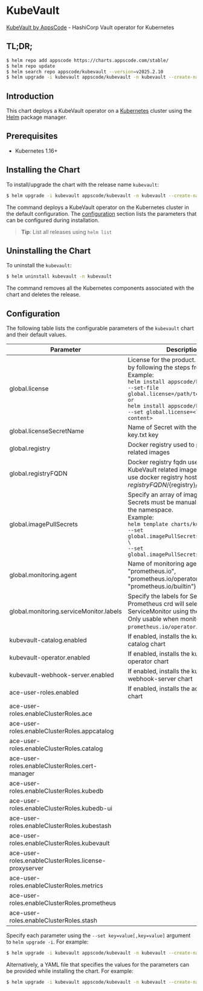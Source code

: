# KubeVault

[KubeVault by AppsCode](https://github.com/kubevault) - HashiCorp Vault operator for Kubernetes

## TL;DR;

```bash
$ helm repo add appscode https://charts.appscode.com/stable/
$ helm repo update
$ helm search repo appscode/kubevault --version=v2025.2.10
$ helm upgrade -i kubevault appscode/kubevault -n kubevault --create-namespace --version=v2025.2.10
```

## Introduction

This chart deploys a KubeVault operator on a [Kubernetes](http://kubernetes.io) cluster using the [Helm](https://helm.sh) package manager.

## Prerequisites

- Kubernetes 1.16+

## Installing the Chart

To install/upgrade the chart with the release name `kubevault`:

```bash
$ helm upgrade -i kubevault appscode/kubevault -n kubevault --create-namespace --version=v2025.2.10
```

The command deploys a KubeVault operator on the Kubernetes cluster in the default configuration. The [configuration](#configuration) section lists the parameters that can be configured during installation.

> **Tip**: List all releases using `helm list`

## Uninstalling the Chart

To uninstall the `kubevault`:

```bash
$ helm uninstall kubevault -n kubevault
```

The command removes all the Kubernetes components associated with the chart and deletes the release.

## Configuration

The following table lists the configurable parameters of the `kubevault` chart and their default values.

|                       Parameter                       |                                                                                                                                                                                  Description                                                                                                                                                                                   |      Default       |
|-------------------------------------------------------|--------------------------------------------------------------------------------------------------------------------------------------------------------------------------------------------------------------------------------------------------------------------------------------------------------------------------------------------------------------------------------|--------------------|
| global.license                                        | License for the product. Get a license by following the steps from [here](https://kubevault.com/docs/latest/setup/install/enterprise#get-a-trial-license). <br> Example: <br> `helm install appscode/kubevault \` <br> `--set-file global.license=/path/to/license/file` <br> `or` <br> `helm install appscode/kubevault \` <br> `--set global.license=<license file content>` | <code>""</code>    |
| global.licenseSecretName                              | Name of Secret with the license as key.txt key                                                                                                                                                                                                                                                                                                                                 | <code>""</code>    |
| global.registry                                       | Docker registry used to pull KubeVault related images                                                                                                                                                                                                                                                                                                                          | <code>""</code>    |
| global.registryFQDN                                   | Docker registry fqdn used to pull KubeVault related images. Set this to use docker registry hosted at ${registryFQDN}/${registry}/${image}                                                                                                                                                                                                                                     | <code>""</code>    |
| global.imagePullSecrets                               | Specify an array of imagePullSecrets. Secrets must be manually created in the namespace. <br> Example: <br> `helm template charts/kubevault \` <br> `--set global.imagePullSecrets[0].name=sec0 \` <br> `--set global.imagePullSecrets[1].name=sec1`                                                                                                                           | <code>[]</code>    |
| global.monitoring.agent                               | Name of monitoring agent (one of "prometheus.io", "prometheus.io/operator", "prometheus.io/builtin")                                                                                                                                                                                                                                                                           | <code>""</code>    |
| global.monitoring.serviceMonitor.labels               | Specify the labels for ServiceMonitor. Prometheus crd will select ServiceMonitor using these labels. Only usable when monitoring agent is `prometheus.io/operator`.                                                                                                                                                                                                            | <code>{}</code>    |
| kubevault-catalog.enabled                             | If enabled, installs the kubevault-catalog chart                                                                                                                                                                                                                                                                                                                               | <code>true</code>  |
| kubevault-operator.enabled                            | If enabled, installs the kubevault-operator chart                                                                                                                                                                                                                                                                                                                              | <code>true</code>  |
| kubevault-webhook-server.enabled                      | If enabled, installs the kubevault-webhook-server chart                                                                                                                                                                                                                                                                                                                        | <code>true</code>  |
| ace-user-roles.enabled                                | If enabled, installs the ace-user-roles chart                                                                                                                                                                                                                                                                                                                                  | <code>true</code>  |
| ace-user-roles.enableClusterRoles.ace                 |                                                                                                                                                                                                                                                                                                                                                                                | <code>false</code> |
| ace-user-roles.enableClusterRoles.appcatalog          |                                                                                                                                                                                                                                                                                                                                                                                | <code>true</code>  |
| ace-user-roles.enableClusterRoles.catalog             |                                                                                                                                                                                                                                                                                                                                                                                | <code>false</code> |
| ace-user-roles.enableClusterRoles.cert-manager        |                                                                                                                                                                                                                                                                                                                                                                                | <code>false</code> |
| ace-user-roles.enableClusterRoles.kubedb              |                                                                                                                                                                                                                                                                                                                                                                                | <code>false</code> |
| ace-user-roles.enableClusterRoles.kubedb-ui           |                                                                                                                                                                                                                                                                                                                                                                                | <code>false</code> |
| ace-user-roles.enableClusterRoles.kubestash           |                                                                                                                                                                                                                                                                                                                                                                                | <code>false</code> |
| ace-user-roles.enableClusterRoles.kubevault           |                                                                                                                                                                                                                                                                                                                                                                                | <code>true</code>  |
| ace-user-roles.enableClusterRoles.license-proxyserver |                                                                                                                                                                                                                                                                                                                                                                                | <code>true</code>  |
| ace-user-roles.enableClusterRoles.metrics             |                                                                                                                                                                                                                                                                                                                                                                                | <code>false</code> |
| ace-user-roles.enableClusterRoles.prometheus          |                                                                                                                                                                                                                                                                                                                                                                                | <code>false</code> |
| ace-user-roles.enableClusterRoles.stash               |                                                                                                                                                                                                                                                                                                                                                                                | <code>false</code> |


Specify each parameter using the `--set key=value[,key=value]` argument to `helm upgrade -i`. For example:

```bash
$ helm upgrade -i kubevault appscode/kubevault -n kubevault --create-namespace --version=v2025.2.10 --set global.registry=kubevault
```

Alternatively, a YAML file that specifies the values for the parameters can be provided while
installing the chart. For example:

```bash
$ helm upgrade -i kubevault appscode/kubevault -n kubevault --create-namespace --version=v2025.2.10 --values values.yaml
```
